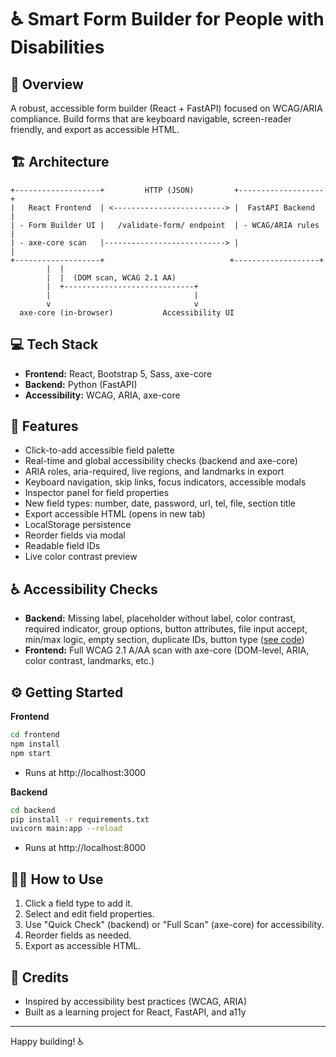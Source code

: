# ♿ Smart Form Builder for People with Disabilities

## 🧠 Overview
A robust, accessible form builder (React + FastAPI) focused on WCAG/ARIA compliance. Build forms that are keyboard navigable, screen-reader friendly, and export as accessible HTML.

## 🏗️ Architecture
```
+-------------------+         HTTP (JSON)         +-------------------+
|   React Frontend  | <-------------------------> |  FastAPI Backend  |
| - Form Builder UI |   /validate-form/ endpoint  | - WCAG/ARIA rules |
| - axe-core scan   |---------------------------> |                   |
+-------------------+                            +-------------------+
        |  |  
        |  |  (DOM scan, WCAG 2.1 AA)
        |  +-----------------------------+
        |                                |
        v                                v
  axe-core (in-browser)           Accessibility UI
```

## 💻 Tech Stack
- **Frontend:** React, Bootstrap 5, Sass, axe-core
- **Backend:** Python (FastAPI)
- **Accessibility:** WCAG, ARIA, axe-core

## 🔑 Features
- Click-to-add accessible field palette
- Real-time and global accessibility checks (backend and axe-core)
- ARIA roles, aria-required, live regions, and landmarks in export
- Keyboard navigation, skip links, focus indicators, accessible modals
- Inspector panel for field properties
- New field types: number, date, password, url, tel, file, section title
- Export accessible HTML (opens in new tab)
- LocalStorage persistence
- Reorder fields via modal
- Readable field IDs
- Live color contrast preview

## ♿ Accessibility Checks
- **Backend:** Missing label, placeholder without label, color contrast, required indicator, group options, button attributes, file input accept, min/max logic, empty section, duplicate IDs, button type ([see code](backend/a11y_rules.py))
- **Frontend:** Full WCAG 2.1 A/AA scan with axe-core (DOM-level, ARIA, color contrast, landmarks, etc.)

## ⚙️ Getting Started

**Frontend**
```bash
cd frontend
npm install
npm start
```
- Runs at http://localhost:3000

**Backend**
```bash
cd backend
pip install -r requirements.txt
uvicorn main:app --reload
```
- Runs at http://localhost:8000

## 🧑‍💻 How to Use
1. Click a field type to add it.
2. Select and edit field properties.
3. Use "Quick Check" (backend) or "Full Scan" (axe-core) for accessibility.
4. Reorder fields as needed.
5. Export as accessible HTML.

## 🙏 Credits
- Inspired by accessibility best practices (WCAG, ARIA)
- Built as a learning project for React, FastAPI, and a11y

---
Happy building! ♿ 